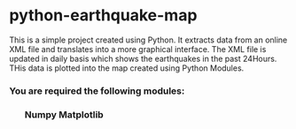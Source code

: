 # python-earthquake-map

<p>This is a simple project created using Python. It extracts data from an online XML file and translates into a more graphical interface. The XML file is updated in daily basis which shows the earthquakes in the past 24Hours. THis data is plotted into the map created using Python Modules.<p> 

<h3> You are required the following modules:<h3>
<ol>
<l>Numpy<l>
<l>Matplotlib<l>
